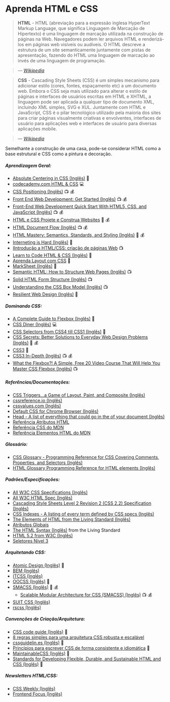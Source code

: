 # Aprenda HTML e CSS

> **HTML** - HTML (abreviação para a expressão inglesa HyperText Markup Language, que significa Linguagem de Marcação de Hipertexto) é uma linguagem de marcação utilizada na construção de páginas na Web. Navegadores podem ler arquivos HTML e renderizá-los em páginas web visíveis ou audíveis. O HTML descreve a estrutura de um site semanticamente juntamente com pistas de apresentação, fazendo do HTML uma linguagem de marcação ao invés de uma linguagem de programação.

><cite>&#8212; [Wikipedia](https://pt.wikipedia.org/wiki/HTML)</cite>

> **CSS** - Cascading Style Sheets (CSS) é um simples mecanismo para adicionar estilo (cores, fontes, espaçamento etc) a um documento web. Embora o CSS seja mais utilizado para alterar o estilo de páginas e interfaces de usuários escritas em HTML e XHTML, a linguagem pode ser aplicada a qualquer tipo de documento XML, incluindo XML simples, SVG e XUL. Juntamente com HTML e JavaScript, CSS é o pilar tecnológico utilizado pela maioria dos sites para criar páginas visualmente criativas e envolventes, interfaces de usuário para aplicações web e interfaces de usuário para diversas aplicações mobile.

><cite>&#8212; [Wikipedia](https://pt.wikipedia.org/wiki/Cascading_Style_Sheets)</cite>

Semelhante a construção de uma casa, pode-se considerar HTML como a base estrutural e CSS como a pintura e decoração.

##### Aprendizagem Geral:

* [Absolute Centering in CSS (Inglês)](http://codepen.io/shshaw/full/gEiDt) :book:
* [codecademy.com HTML & CSS](https://www.codecademy.com/learn/web) :computer:
* [CSS Positioning (Inglês)](http://www.pluralsight.com/courses/css-positioning-1834) :tv: :moneybag:
* [Front End Web Development: Get Started (Inglês)](http://www.pluralsight.com/courses/front-end-web-development-get-started) :tv: :moneybag:
* [Front-End Web Development Quick Start With HTML5, CSS, and JavaScript (Inglês)](http://www.pluralsight.com/courses/front-end-web-app-html5-javascript-css) :tv: :moneybag:
* [HTML e CSS Projete e Construa Websites](https://www.amazon.com.br/HTML-CSS-Projete-Construa-Websites/dp/8576089394/ref=sr_1_1?ie=UTF8&qid=1492274401&sr=8-1&keywords=Jon+Duckett) :book: :moneybag:
* [HTML Document Flow (Inglês)](http://www.pluralsight.com/courses/html-document-flow-1837) :tv: :moneybag:
* [HTML Mastery: Semantics, Standards, and Styling (Inglês)](https://www.amazon.com.br/HTML-Mastery-Semantics-Standards-Styling/dp/1590597656/ref=sr_1_2?s=books&ie=UTF8&qid=1492274462&sr=1-2&keywords=Paul+Haine+html) :book: :moneybag:
* [Interneting is Hard (Inglês)](https://internetingishard.com/) :book:
* [IIntrodução a HTML/CSS: criação de páginas Web](https://pt.khanacademy.org/computing/computer-programming/html-css) :tv:
* [Learn to Code HTML & CSS (Inglês)](http://learn.shayhowe.com/html-css/) :book:
* [Aprenda Layout com CSS](http://pt-br.learnlayout.com/) :book:
* [MarkSheet (Inglês)](http://marksheet.io/) :book:
* [Semantic HTML: How to Structure Web Pages (Inglês)](https://webdesign.tutsplus.com/courses/semantic-html-how-to-structure-web-pages) :tv:
* [Solid HTML Form Structure (Inglês)](https://webdesign.tutsplus.com/courses/solid-html-form-structure) :tv:
* [Understanding the CSS Box Model (Inglês)](https://webdesign.tutsplus.com/courses/understanding-the-css-box-model) :tv:
* [Resilient Web Design (Inglês)](https://resilientwebdesign.com/) :book:

##### Dominando CSS:

* [A Complete Guide to Flexbox (Inglês)](https://css-tricks.com/snippets/css/a-guide-to-flexbox/) :book:
* [CSS Diner (Inglês)](http://flukeout.github.io/) :computer:
* [CSS Selectors from CSS4 till CSS1 (Inglês)](http://css4-selectors.com/selectors/) :book:
* [CSS Secrets: Better Solutions to Everyday Web Design Problems (Inglês)](https://www.amazon.com.br/CSS-Secrets-Solutions-Everyday-Problems-ebook/dp/B0131MQ1NS/ref=sr_1_1?s=books&ie=UTF8&qid=1492274885&sr=1-1&keywords=Lea+Verou) :book: :moneybag:
* [CSS3](https://developer.mozilla.org/pt-BR/docs/Web/CSS/CSS3) :book:
* [CSS3 In-Depth (Inglês)](https://frontendmasters.com/courses/css3-in-depth/) :tv: :moneybag:
* [What the Flexbox?! A Simple, Free 20 Video Course That Will Help You Master CSS Flexbox (Inglês)](http://flexbox.io/) :tv:

##### Referências/Documentações:

* [CSS Triggers...a Game of Layout, Paint, and Composite (Inglês)](http://csstriggers.com/)
* [cssreference.io (Inglês)](http://cssreference.io/)
* [cssvalues.com (Inglês)](http://cssvalues.com/)
* [Default CSS for Chrome Browser (Inglês)](https://chromium.googlesource.com/chromium/blink/+/master/Source/core/css/html.css)
* [Head - A list of everything that could go in the <head> of your document (Inglês)](http://gethead.info/)
* [Referência Atributos HTML](https://developer.mozilla.org/pt-BR/docs/HTML/Attributes)
* [Referência CSS do MDN](https://developer.mozilla.org/pt-BR/docs/Web/CSS/CSS_Reference)
* [Referência Elementos HTML do MDN](https://developer.mozilla.org/pt-BR/docs/Web/HTML/Element)

##### Glossário:

* [CSS Glossary - Programming Reference for CSS Covering Comments, Properties, and Selectors (Inglês)](https://www.codecademy.com/articles/glossary-css)
* [HTML Glossary Programming Reference for HTML elements (Inglês)](https://www.codecademy.com/articles/glossary-html)

##### Padrões/Especificações:

* [All W3C CSS Specifications (Inglês)](http://www.w3.org/Style/CSS/current-work#roadmap)
* [All W3C HTML Spec (Inglês)](http://www.w3.org/standards/techs/html#w3c_all)
* [Cascading Style Sheets Level 2 Revision 2 (CSS 2.2) Specification (Inglês)](https://drafts.csswg.org/css2/)
* [CSS Indexes - A listing of every term defined by CSS specs (Inglês)](https://drafts.csswg.org/indexes/)
* [The Elements of HTML from the Living Standard (Inglês)](https://html.spec.whatwg.org/multipage/semantics.html#semantics)
* [Atributos Globais](https://developer.mozilla.org/pt-BR/docs/Web/HTML/Global_attributes)
* [The HTML Syntax (Inglês)](https://html.spec.whatwg.org/multipage/syntax.html#syntax) from the Living Standard
* [HTML 5.2 from W3C (Inglês)](http://w3c.github.io/html/)
* [Seletores Nível 3](http://maujor.com/w3c/W3C-REC-Seletores-CSS3.html)

##### Arquitetando CSS:

* [Atomic Design (Inglês)](http://atomicdesign.bradfrost.com/) :book:
* [BEM (Inglês)](http://getbem.com/introduction/)
* [ITCSS (Inglês)](https://www.xfive.co/blog/itcss-scalable-maintainable-css-architecture/)
* [OOCSS (Inglês)](http://oocss.org/) :book:
* [SMACSS (Inglês)](https://smacss.com/) :book: :moneybag:
  * [Scalable Modular Architecture for CSS (SMACSS) (Inglês)](https://frontendmasters.com/courses/smacss/) :tv: :moneybag:
* [SUIT CSS (Inglês)](http://suitcss.github.io)
* [rscss (Inglês)](http://rscss.io/)

##### Convenções de Criação/Arquitetura:

* [CSS code guide (Inglês)](http://codeguide.co/#css) :book:
* [8 regras simples para uma arquitetura CSS robusta e escalável](https://medium.com/tableless/8-regras-simples-para-uma-arquitetura-css-robusta-e-escal%C3%A1vel-545c6dade170)
* [cssguidelin.es (Inglês)](http://cssguidelin.es/) :book:
* [Princípios para escrever CSS de forma consistente e idiomática](https://github.com/necolas/idiomatic-css/tree/master/translations/pt-BR) :book:
* [MaintainableCSS (Inglês)](http://maintainablecss.com/) :book:
* [Standards for Developing Flexible, Durable, and Sustainable HTML and CSS (Inglês)](http://mdo.github.io/code-guide/) :book:

##### Newsletters HTML/CSS:

* [CSS Weekly (Inglês)](http://css-weekly.com/archives/)
* [Frontend Focus (Inglês)](http://frontendfocus.co/)

















 





